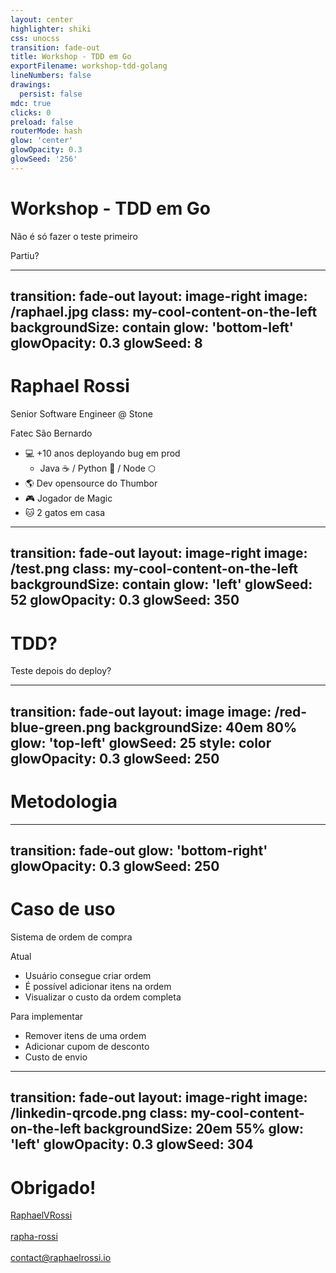 ```yaml
---
layout: center
highlighter: shiki
css: unocss
transition: fade-out
title: Workshop - TDD em Go
exportFilename: workshop-tdd-golang
lineNumbers: false
drawings:
  persist: false
mdc: true
clicks: 0
preload: false
routerMode: hash
glow: 'center'
glowOpacity: 0.3
glowSeed: '256'
---
```


# Workshop - TDD em Go

Não é só fazer o teste primeiro

<div class="pt-12">
  <span @click="$slidev.nav.next" class="px-2 py-1 rounded cursor-pointer" hover="bg-white bg-opacity-10">
    Partiu? <carbon:arrow-right class="inline"/>
  </span>
</div>

---
transition: fade-out
layout: image-right
image: /raphael.jpg
class: my-cool-content-on-the-left
backgroundSize: contain
glow: 'bottom-left'
glowOpacity: 0.3
glowSeed: 8
---

# Raphael Rossi
Senior Software Engineer @ Stone

Fatec São Bernardo

- 💻 +10 anos deployando bug em prod
  - Java ☕️ / Python 🐍 / Node ⬡
- 🌎 Dev opensource do Thumbor
- 🎮 Jogador de Magic
- 🐱 2 gatos em casa

---
transition: fade-out
layout: image-right
image: /test.png
class: my-cool-content-on-the-left
backgroundSize: contain
glow: 'left'
glowSeed: 52
glowOpacity: 0.3
glowSeed: 350
---

# TDD?
Teste depois do deploy?


---
transition: fade-out
layout: image
image: /red-blue-green.png
backgroundSize: 40em 80%
glow: 'top-left'
glowSeed: 25
style: color
glowOpacity: 0.3
glowSeed: 250
---

# Metodologia

---
transition: fade-out
glow: 'bottom-right'
glowOpacity: 0.3
glowSeed: 250
---

# Caso de uso

<span>Sistema de ordem de compra</span>

<div mt-6 />

<div flex gap-2>
  <div v-click flex-1>
    <div
      border="2 solid cyan-800" bg="cyan-800/20"
      rounded-lg overflow-hidden
    >
      <div bg="cyan-800/40" text-xl px-4 py-2 flex items-center>
        <span font-bold>Atual</span>
      </div>
      <div px-4 py-3>
        <div font-mono text-base bg="black/30" rounded-lg p-2>
            <ul>
                <li>Usuário consegue criar ordem</li>
                <li>É possível adicionar itens na ordem</li>
                <li>Visualizar o custo da ordem completa</li>
            </ul>
        </div>
      </div>
    </div>
  </div>

  <div v-click flex-1 pl-4>
    <div
      border="2 solid pink-600" bg="pink-600/20"
      rounded-lg overflow-hidden
    >
      <div bg="pink-600/40" text-xl px-4 py-2 flex items-center>
        <span font-bold>Para implementar</span>
      </div>
      <div px-4 py-3>
        <div font-mono text-base bg="black/30" rounded-lg p-2>
            <ul>
                <li>Remover itens de uma ordem</li>
                <li>Adicionar cupom de desconto</li>
                <li>Custo de envio</li>
            </ul>
        </div>
      </div>
    </div>
  </div>
</div>

---
transition: fade-out
layout: image-right
image: /linkedin-qrcode.png
class: my-cool-content-on-the-left
backgroundSize: 20em 55%
glow: 'left'
glowOpacity: 0.3
glowSeed: 304
---

# Obrigado!

<div class="">
    <div>
        <carbon-logo-github/>
        <a href="https://github.com/raphaelvrossi" target="_blank">RaphaelVRossi</a>
    </div>
    <br>
    <div>
        <carbon-logo-linkedin/>
        <a href="https://www.linkedin.com/in/rapha-rossi/" target="_blank">rapha-rossi</a>
    </div>
    <br>
    <div>
        <carbon-email/>
        <a href="mailto:contact@raphaelrossi.io" target="_blank">contact@raphaelrossi.io</a>
    </div>
</div>
